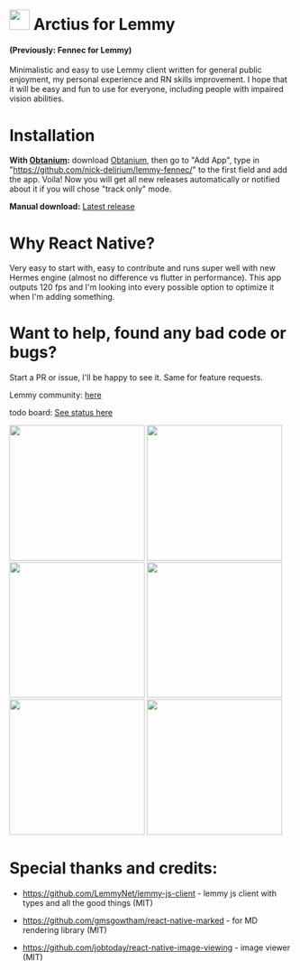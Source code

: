 
# <img width="36" src="https://github.com/nick-delirium/lemmy-fennec/assets/23126999/c7131fab-e6a3-4dfc-a298-f5175db5c365"> Arctius for Lemmy
#### (Previously: Fennec for Lemmy)

Minimalistic and easy to use Lemmy client written for general public enjoyment, my personal experience and RN skills improvement.
I hope that it will be easy and fun to use for everyone, including people with impaired vision abilities.

# Installation
**With [Obtanium](https://github.com/ImranR98/Obtainium/releases):** download [Obtanium](https://github.com/ImranR98/Obtainium/releases), then go to "Add App", type in "https://github.com/nick-delirium/lemmy-fennec/" to the first field and add the app. Voila! Now you will get all new releases automatically or notified about it if you will chose "track only" mode.

**Manual download:**
[Latest release](https://github.com/nick-delirium/lemmy-fennec/releases/latest)

# Why React Native? 

Very easy to start with, easy to contribute and runs super well with new Hermes engine (almost no difference vs flutter in performance). This app outputs 120 fps and I'm looking into every possible option to optimize it when I'm adding something.

# Want to help, found any bad code or bugs? 

Start a PR or issue, I'll be happy to see it. Same for feature requests.

Lemmy community: [here](https://lemmy.world/c/fennec)

todo board: [See status here](https://github.com/users/nick-delirium/projects/2)


<img width="240" src="https://github.com/nick-delirium/lemmy-fennec/assets/23126999/d721a272-2841-4db4-aa08-c5d864bfa24f">
<img width="240" src="https://github.com/nick-delirium/lemmy-fennec/assets/23126999/aa2fa9b0-4f9b-4b44-989e-97fdc6f0a070">
<img width="240" src="https://github.com/nick-delirium/lemmy-fennec/assets/23126999/603eafe6-3594-4766-b6cf-68bf4b0006f4">
<img width="240" src="https://github.com/nick-delirium/lemmy-fennec/assets/23126999/1411b2b5-d919-45f6-86e6-2534d817f6cf">
<img width="240" src="https://github.com/nick-delirium/lemmy-fennec/assets/23126999/f1aa5c4d-d782-4510-a936-98b800be0c9d">
<img width="240" src="https://github.com/nick-delirium/lemmy-fennec/assets/23126999/49ebfcd7-5135-43ad-9134-4d1c5346cbce">

# Special thanks and credits:
- https://github.com/LemmyNet/lemmy-js-client - lemmy js client with types and all the good things (MIT)

- https://github.com/gmsgowtham/react-native-marked - for MD rendering library (MIT)

- https://github.com/jobtoday/react-native-image-viewing - image viewer (MIT)
